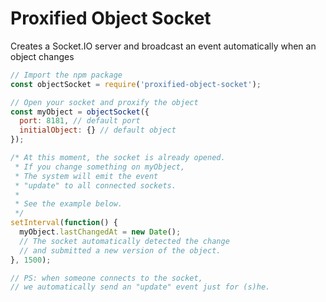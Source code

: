 # Proxified Object Socket
Creates a Socket.IO server and broadcast an event automatically when an object changes

```javascript
// Import the npm package
const objectSocket = require('proxified-object-socket');

// Open your socket and proxify the object
const myObject = objectSocket({
  port: 8181, // default port
  initialObject: {} // default object
});

/* At this moment, the socket is already opened.
 * If you change something on myObject,
 * The system will emit the event 
 * "update" to all connected sockets.
 *
 * See the example below.
 */
setInterval(function() {
  myObject.lastChangedAt = new Date();
  // The socket automatically detected the change
  // and submitted a new version of the object.
}, 1500);

// PS: when someone connects to the socket,
// we automatically send an "update" event just for (s)he.
```
